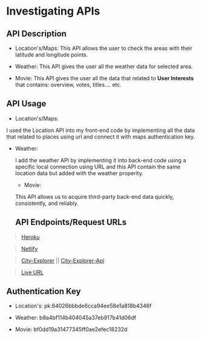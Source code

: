 # Investigating APIs

## API Description

- Location's/Maps: 
This API allows the user to check the areas with their latitude and longitude points.

- Weather:
This API gives the user all the weather data for selected area.

- Movie:
This API gives the user all the data that related to **User Interests** that contains: overview, votes, titles.... etc.


## API Usage

- Location's/Maps:

 I used the Location API into my front-end code by implementing all the data that related to places using url and connect it with maps authentication key.

- Weather:

  I add the weather API by implementing it into back-end code using a specific local connection using URL and this API contain the same location data but added with the weather properity.

  - Movie:

  This API allows us to acquire third-party back-end data quickly, consistently, and reliably.

  ## API Endpoints/Request URLs
>[Heroku]( https://city-explorer-app404.herokuapp.com)

>[Netlify](https://clever-hawking-fb65a1.netlify.app)

>[City-Explorer](https://github.com/HussamAlbadri/city) ||  [City-Explorer-Api](https://github.com/HussamAlbadri/city-api)
 
 >[Live URL](https://hussamalbadri.github.io/city/)


 ## Authentication Key

 - Location's: pk.64026bbbde6cca94ee58e1a818b4346f

 - Weather: b8a4bf114b404045a37eb917b41d06df

 - Movie: bf0dd19a31477345ff0ae2efec18232d

